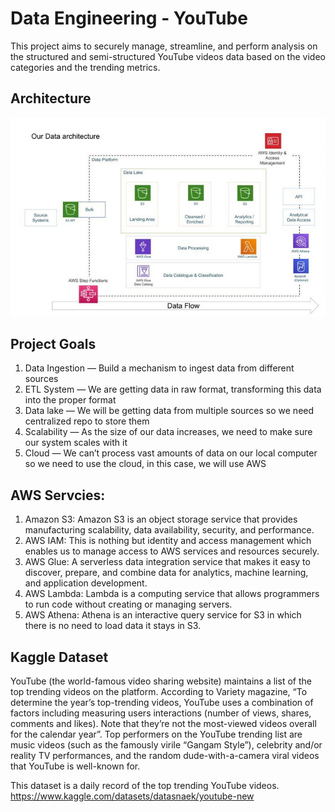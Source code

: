 # Data Engineering - YouTube
This project aims to securely manage, streamline, and perform analysis on the structured and semi-structured YouTube videos data based on the video categories and the trending metrics.

## Architecture
![Source: Darshil Pamar](https://github.com/GabrielBrionesL/de-aws-youtube/blob/main/architecture%20diagram.png)

## Project Goals
1. Data Ingestion — Build a mechanism to ingest data from different sources
2. ETL System — We are getting data in raw format, transforming this data into the proper format
3. Data lake — We will be getting data from multiple sources so we need centralized repo to store them
4. Scalability — As the size of our data increases, we need to make sure our system scales with it
5. Cloud — We can’t process vast amounts of data on our local computer so we need to use the cloud, in this case, we will use AWS

## AWS Servcies:
1. Amazon S3: Amazon S3 is an object storage service that provides manufacturing scalability, data availability, security, and performance.
2. AWS IAM: This is nothing but identity and access management which enables us to manage access to AWS services and resources securely.
3. AWS Glue: A serverless data integration service that makes it easy to discover, prepare, and combine data for analytics, machine learning, and application development.
4. AWS Lambda: Lambda is a computing service that allows programmers to run code without creating or managing servers.
5. AWS Athena: Athena is an interactive query service for S3 in which there is no need to load data it stays in S3.

## Kaggle Dataset
YouTube (the world-famous video sharing website) maintains a list of the top trending videos on the platform. According to Variety magazine, “To determine the year’s top-trending videos, YouTube uses a combination of factors including measuring users interactions (number of views, shares, comments and likes). Note that they’re not the most-viewed videos overall for the calendar year”. Top performers on the YouTube trending list are music videos (such as the famously virile “Gangam Style”), celebrity and/or reality TV performances, and the random dude-with-a-camera viral videos that YouTube is well-known for.

This dataset is a daily record of the top trending YouTube videos.
https://www.kaggle.com/datasets/datasnaek/youtube-new
